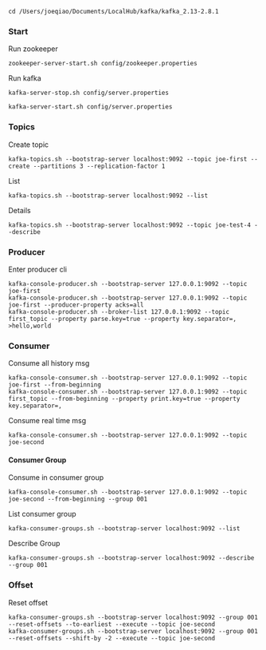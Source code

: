 ```
cd /Users/joeqiao/Documents/LocalHub/kafka/kafka_2.13-2.8.1
```
### Start
Run zookeeper
```
zookeeper-server-start.sh config/zookeeper.properties
```

Run kafka
```
kafka-server-stop.sh config/server.properties

kafka-server-start.sh config/server.properties
```

### Topics
Create topic
```
kafka-topics.sh --bootstrap-server localhost:9092 --topic joe-first --create --partitions 3 --replication-factor 1
```
List
```
kafka-topics.sh --bootstrap-server localhost:9092 --list
```
Details
```
kafka-topics.sh --bootstrap-server localhost:9092 --topic joe-test-4 --describe
```

### Producer
Enter producer cli
```
kafka-console-producer.sh --bootstrap-server 127.0.0.1:9092 --topic joe-first
kafka-console-producer.sh --bootstrap-server 127.0.0.1:9092 --topic joe-first --producer-property acks=all
kafka-console-producer.sh --broker-list 127.0.0.1:9092 --topic first_topic --property parse.key=true --property key.separator=,
>hello,world
```

### Consumer
Consume all history msg
```
kafka-console-consumer.sh --bootstrap-server 127.0.0.1:9092 --topic joe-first --from-beginning
kafka-console-consumer.sh --bootstrap-server 127.0.0.1:9092 --topic first_topic --from-beginning --property print.key=true --property key.separator=,
```
Consume real time msg
```
kafka-console-consumer.sh --bootstrap-server 127.0.0.1:9092 --topic joe-second
```
#### Consumer Group
Consume in consumer group
```
kafka-console-consumer.sh --bootstrap-server 127.0.0.1:9092 --topic joe-second --from-beginning --group 001
```
List consumer group
```
kafka-consumer-groups.sh --bootstrap-server localhost:9092 --list
```
Describe Group
```
kafka-consumer-groups.sh --bootstrap-server localhost:9092 --describe --group 001
```

### Offset
Reset offset
```
kafka-consumer-groups.sh --bootstrap-server localhost:9092 --group 001 --reset-offsets --to-earliest --execute --topic joe-second
kafka-consumer-groups.sh --bootstrap-server localhost:9092 --group 001 --reset-offsets --shift-by -2 --execute --topic joe-second
```
